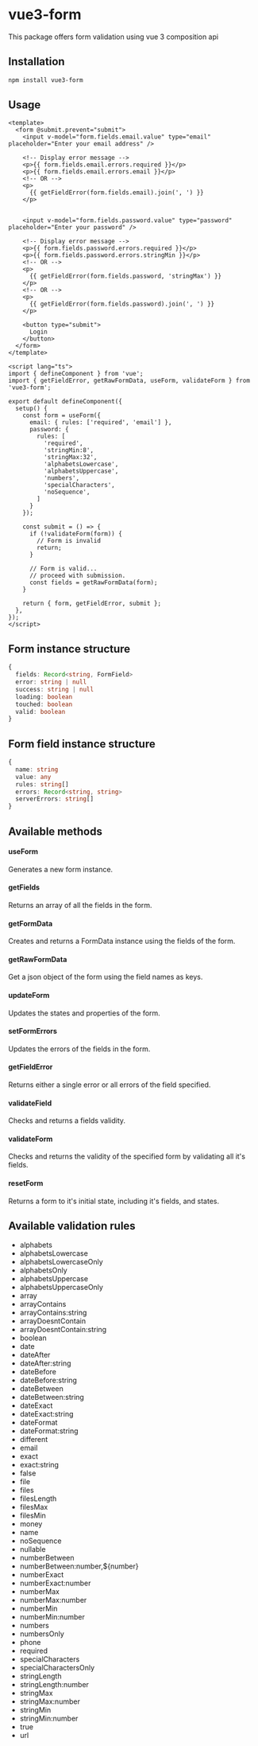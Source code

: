 # vue3-form

This package offers form validation using vue 3 composition api

## Installation
```bash
npm install vue3-form
```

## Usage
```vue
<template>
  <form @submit.prevent="submit">
    <input v-model="form.fields.email.value" type="email" placeholder="Enter your email address" />

    <!-- Display error message -->
    <p>{{ form.fields.email.errors.required }}</p>
    <p>{{ form.fields.email.errors.email }}</p>
    <!-- OR -->
    <p>
      {{ getFieldError(form.fields.email).join(', ') }}
    </p>


    <input v-model="form.fields.password.value" type="password" placeholder="Enter your password" />

    <!-- Display error message -->
    <p>{{ form.fields.password.errors.required }}</p>
    <p>{{ form.fields.password.errors.stringMin }}</p>
    <!-- OR -->
    <p>
      {{ getFieldError(form.fields.password, 'stringMax') }}
    </p>
    <!-- OR -->
    <p>
      {{ getFieldError(form.fields.password).join(', ') }}
    </p>

    <button type="submit">
      Login
    </button>
  </form>
</template>

<script lang="ts">
import { defineComponent } from 'vue';
import { getFieldError, getRawFormData, useForm, validateForm } from 'vue3-form';

export default defineComponent({
  setup() {
    const form = useForm({
      email: { rules: ['required', 'email'] },
      password: {
        rules: [
          'required',
          'stringMin:8',
          'stringMax:32',
          'alphabetsLowercase',
          'alphabetsUppercase',
          'numbers',
          'specialCharacters',
          'noSequence',
        ]
      }
    });

    const submit = () => {
      if (!validateForm(form)) {
        // Form is invalid
        return;
      }

      // Form is valid...
      // proceed with submission.
      const fields = getRawFormData(form);
    }
    
    return { form, getFieldError, submit };
  },
});
</script>
```

## Form instance structure
```ts
{
  fields: Record<string, FormField>
  error: string | null
  success: string | null
  loading: boolean
  touched: boolean
  valid: boolean
}
```

## Form field instance structure
```ts
{
  name: string
  value: any
  rules: string[]
  errors: Record<string, string>
  serverErrors: string[]
}
```

## Available methods
#### useForm
Generates a new form instance.

#### getFields
Returns an array of all the fields in the form.

#### getFormData
Creates and returns a FormData instance using the fields of the form.

#### getRawFormData
Get a json object of the form using the field names as keys.

#### updateForm
Updates the states and properties of the form.

#### setFormErrors
Updates the errors of the fields in the form.

#### getFieldError
Returns either a single error or all errors of the field specified.

#### validateField
Checks and returns a fields validity.

#### validateForm
Checks and returns the validity of the specified form by validating all it's fields.

#### resetForm
Returns a form to it's initial state, including it's fields, and states.


## Available validation rules
- alphabets
- alphabetsLowercase
- alphabetsLowercaseOnly
- alphabetsOnly
- alphabetsUppercase
- alphabetsUppercaseOnly
- array
- arrayContains
- arrayContains:string
- arrayDoesntContain
- arrayDoesntContain:string
- boolean
- date
- dateAfter
- dateAfter:string
- dateBefore
- dateBefore:string
- dateBetween
- dateBetween:string
- dateExact
- dateExact:string
- dateFormat
- dateFormat:string
- different
- email
- exact
- exact:string
- false
- file
- files
- filesLength
- filesMax
- filesMin
- money
- name
- noSequence
- nullable
- numberBetween
- numberBetween:number,${number}
- numberExact
- numberExact:number
- numberMax
- numberMax:number
- numberMin
- numberMin:number
- numbers
- numbersOnly
- phone
- required
- specialCharacters
- specialCharactersOnly
- stringLength
- stringLength:number
- stringMax
- stringMax:number
- stringMin
- stringMin:number
- true
- url
